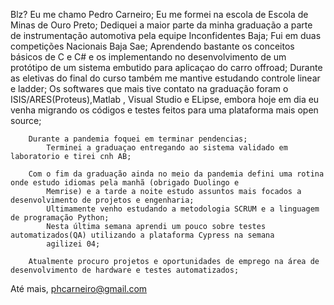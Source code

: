 Blz? Eu me chamo Pedro Carneiro;
    Eu me formei na escola de Escola de Minas de Ouro Preto;
        Dediquei a maior parte da minha graduação a parte de instrumentação automotiva pela equipe Inconfidentes Baja;
        Fui em duas competições Nacionais Baja Sae;
        Aprendendo bastante os conceitos básicos de C e C# e os implementando no desenvolvimento de um protótipo de um 
        sistema embutido para aplicaçao do carro offroad; 
        Durante as eletivas do final do curso também me mantive estudando controle linear e ladder;
        Os softwares que mais tive contato na graduação foram o ISIS/ARES(Proteus),Matlab , Visual Studio e ELipse, embora 
        hoje em dia eu venha migrando os códigos e testes feitos para uma plataforma mais open source;
        
        Durante a pandemia foquei em terminar pendencias;     
            Terminei a graduaçao entregando ao sistema validado em laboratorio e tirei cnh AB;
            
        Com o fim da graduação ainda no meio da pandemia defini uma rotina onde estudo idiomas pela manhã (obrigado Duolingo e 
            Memrise) e a tarde a noite estudo assuntos mais focados a desenvolvimento de projetos e engenharia;
            Ultimamente venho estudando a metodologia SCRUM e a linguagem de programação Python;
            Nesta última semana aprendi um pouco sobre testes automatizados(QA) utilizando a plataforma Cypress na semana      
            agilizei 04;
            
        Atualmente procuro projetos e oportunidades de emprego na área de desenvolvimento de hardware e testes automatizados;
Até mais, phcarneiro@gmail.com        


